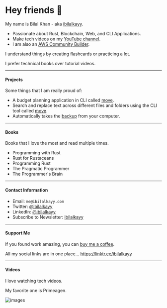# Hey friends 👋

My name is Bilal Khan - aka [ibilalkayy](https://ibilalkayy.com).

- Passionate about Rust, Blockchain, Web, and CLI Applications.
- Make tech videos on my [YouTube channel](https://www.youtube.com/@coderoamer).
- I am also an [AWS Community Builder](https://aws.amazon.com/developer/community/community-builders/).

I understand things by creating flashcards or practicing a lot.

I prefer technical books over tutorial videos.

---

#### Projects

Some things that I am really proud of:

- A budget planning application in CLI called [move](https://github.com/ibilalkayy/move).
- Search and replace text across different files and folders using the CLI tool called [move](https://github.com/ibilalkayy/move).
- Automatically takes the [backup](https://github.com/ibilalkayy/Automatic-Backup-and-Monitoring-Software) from your computer.

---

#### Books

Books that I love the most and read multiple times.

- Programming with Rust
- Rust for Rustaceans
- Programming Rust
- The Pragmatic Programmer
- The Programmer's Brain

---

#### Contact Information

- Email: `me@ibilalkayy.com`
- Twitter: [@ibilalkayy](https://x.com/ibilalkayy)
- LinkedIn: [@ibilalkayy](https://www.linkedin.com/in/ibilalkayy/)
- Subscribe to Newsletter: [ibilalkayy](https://ibilalkayy.beehiiv.com/)

---

#### Support Me

If you found work amazing, you can [buy me a coffee](https://buymeacoffee.com/ibilalkayy).

All my social links are in one place... https://linktr.ee/ibilalkayy

---

#### Videos

I love watching tech videos.

My favorite one is Primeagen.

![images](https://github.com/user-attachments/assets/07a0e2a2-574c-4086-ab45-c93e6dd3435f)

